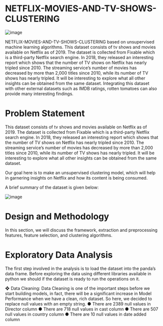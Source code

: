 # NETFLIX-MOVIES-AND-TV-SHOWS-CLUSTERING
![image](https://user-images.githubusercontent.com/18574968/204129095-a6b90c3b-8eb9-4555-825f-33dc7a9c7989.png)

NETFLIX-MOVIES-AND-TV-SHOWS-CLUSTERING 
based on unsupervised machine learning algorithms.
This dataset consists of tv shows and movies available on Netflix as of 2019. The dataset is collected from Fixable which is a third-party Netflix search engine. In 2018, they released an interesting report which shows that the number of TV shows on Netflix has nearly tripled since 2010. The streaming service’s number of movies has decreased by more than 2,000 titles since 2010, while its number of TV shows has nearly tripled. It will be interesting to explore what all other insights can be obtained from the same dataset. Integrating this dataset with other external datasets such as IMDB ratings, rotten tomatoes can also provide many interesting findings.

# Problem Statement

This dataset consists of tv shows and movies available on Netflix as of 2019. The dataset is collected from Fixable which is a third-party Netflix search engine.
In 2018, they released an interesting report which shows that the number of TV shows on Netflix has nearly tripled since 2010. The streaming service’s number of movies has decreased by more than 2,000 titles since 2010, while its number of TV shows has nearly tripled. It will be interesting to explore what all other insights can be obtained from the same dataset.

Our goal here is to make an unsupervised clustering model, which will help in garnering insights on Netflix and how its content is being consumed.

A brief summary of the dataset is given below:


![image](https://user-images.githubusercontent.com/18574968/204129141-102ca804-9ff2-458a-b1c8-4ac0d0380912.png)


# Design and Methodology
In this section, we will discuss the framework, extraction and preprocessing features, feature selection, and clustering algorithms.

# Exploratory Data Analysis
The first step involved in the analysis is to load the dataset into the panda’s data frame. Before exploring the data using different libraries available in python we should if the dataset is ready to run the operations on it.

❖	Data Cleaning: Data Cleaning is one of the important steps before we start building models, in fact, there will be a significant increase in Model Performance when we have a clean, rich dataset. So here, we decided to replace null values with an empty string.
●	There are 2389 null values in Director column
●	There are 718 null values in cast column
●	There are 507 null values in country column
●	There are 10 null values in date added column

